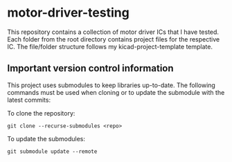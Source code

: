 # motor-driver-testing
This repository contains a collection of motor driver ICs that I have tested.  Each folder from the root directory contains project files for the respective IC.  The file/folder structure follows my kicad-project-template template.

## Important version control information
This project uses submodules to keep libraries up-to-date.  The following commands must be used when cloning or to update the submodule with the latest commits:

To clone the repository:

```git clone --recurse-submodules <repo>```

To update the submodules:

```git submodule update --remote```
